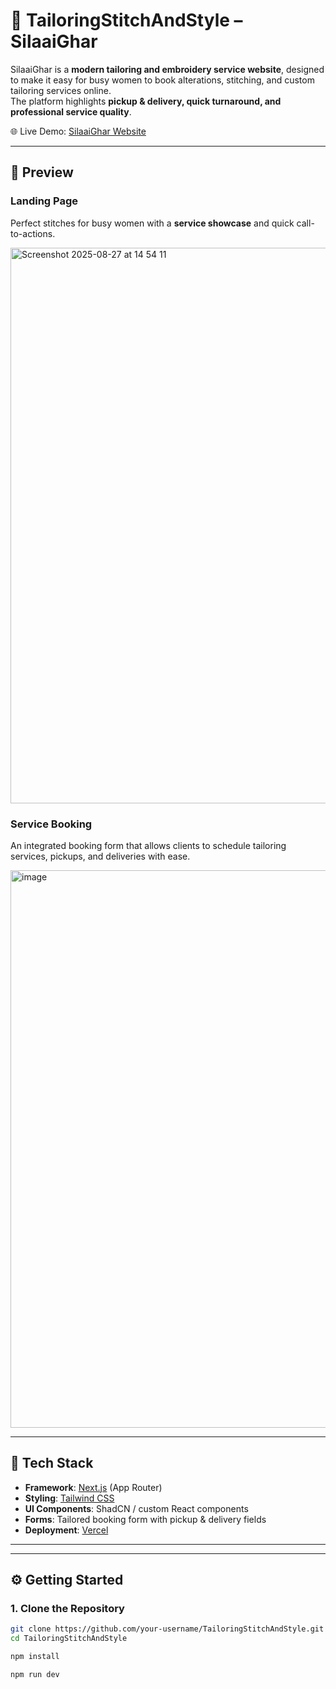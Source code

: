 # 👗 TailoringStitchAndStyle – SilaaiGhar

SilaaiGhar is a **modern tailoring and embroidery service website**, designed to make it easy for busy women to book alterations, stitching, and custom tailoring services online.  
The platform highlights **pickup & delivery, quick turnaround, and professional service quality**.

🌐 Live Demo: [SilaaiGhar Website](https://v0-image-analysis-ivory-seven-53.vercel.app)

---

## 📸 Preview

### Landing Page
Perfect stitches for busy women with a **service showcase** and quick call-to-actions.

<img width="1425" height="889" alt="Screenshot 2025-08-27 at 14 54 11" src="https://github.com/user-attachments/assets/d520a5a0-d3e3-4910-b5c6-98ba112a2e0d" />


### Service Booking
An integrated booking form that allows clients to schedule tailoring services, pickups, and deliveries with ease.

<img width="1512" height="892" alt="image" src="https://github.com/user-attachments/assets/8da05890-1af3-4e2d-b3d7-0e1d911f51ee" />

---

## 🚀 Tech Stack
- **Framework**: [Next.js](https://nextjs.org/) (App Router)
- **Styling**: [Tailwind CSS](https://tailwindcss.com/)
- **UI Components**: ShadCN / custom React components
- **Forms**: Tailored booking form with pickup & delivery fields
- **Deployment**: [Vercel](https://vercel.com)

---


---

## ⚙️ Getting Started

### 1. Clone the Repository
```bash
git clone https://github.com/your-username/TailoringStitchAndStyle.git
cd TailoringStitchAndStyle

npm install

npm run dev




